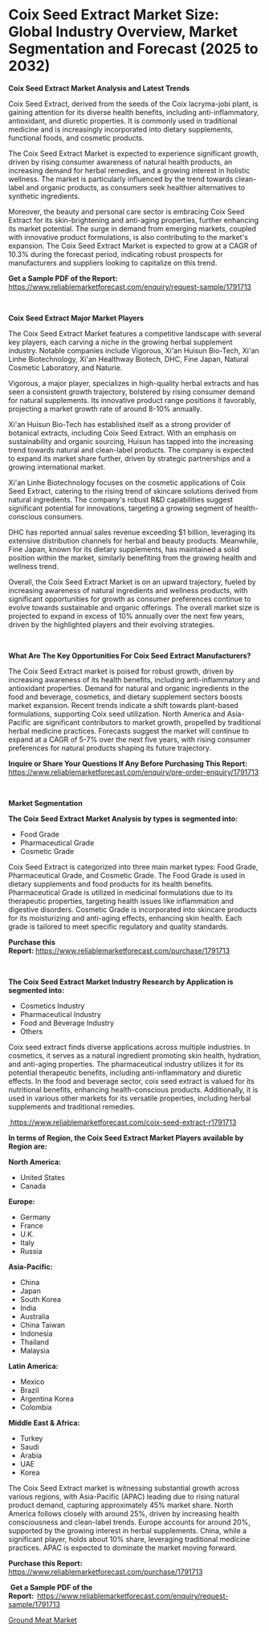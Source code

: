 <p><h1>Coix Seed Extract Market Size: Global Industry Overview, Market Segmentation and Forecast (2025 to 2032)</h1></p><p><strong>Coix Seed Extract Market Analysis and Latest Trends</strong></p>
<p><p>Coix Seed Extract, derived from the seeds of the Coix lacryma-jobi plant, is gaining attention for its diverse health benefits, including anti-inflammatory, antioxidant, and diuretic properties. It is commonly used in traditional medicine and is increasingly incorporated into dietary supplements, functional foods, and cosmetic products. </p><p>The Coix Seed Extract Market is expected to experience significant growth, driven by rising consumer awareness of natural health products, an increasing demand for herbal remedies, and a growing interest in holistic wellness. The market is particularly influenced by the trend towards clean-label and organic products, as consumers seek healthier alternatives to synthetic ingredients.</p><p>Moreover, the beauty and personal care sector is embracing Coix Seed Extract for its skin-brightening and anti-aging properties, further enhancing its market potential. The surge in demand from emerging markets, coupled with innovative product formulations, is also contributing to the market's expansion. The Coix Seed Extract Market is expected to grow at a CAGR of 10.3% during the forecast period, indicating robust prospects for manufacturers and suppliers looking to capitalize on this trend.</p></p>
<p><strong>Get a Sample PDF of the Report:&nbsp;</strong> <a href="https://www.reliablemarketforecast.com/enquiry/request-sample/1791713?utm_campaign=2866&utm_medium=2&utm_source=Github&utm_content=ia&utm_term=07042025&utm_id=coix-seed-extract">https://www.reliablemarketforecast.com/enquiry/request-sample/1791713</a></p>
<p>&nbsp;</p>
<p><strong>Coix Seed Extract Major Market Players</strong></p>
<p><p>The Coix Seed Extract Market features a competitive landscape with several key players, each carving a niche in the growing herbal supplement industry. Notable companies include Vigorous, Xi'an Huisun Bio-Tech, Xi'an Linhe Biotechnology, Xi'an Healthway Biotech, DHC, Fine Japan, Natural Cosmetic Laboratory, and Naturie.</p><p>Vigorous, a major player, specializes in high-quality herbal extracts and has seen a consistent growth trajectory, bolstered by rising consumer demand for natural supplements. Its innovative product range positions it favorably, projecting a market growth rate of around 8-10% annually.</p><p>Xi'an Huisun Bio-Tech has established itself as a strong provider of botanical extracts, including Coix Seed Extract. With an emphasis on sustainability and organic sourcing, Huisun has tapped into the increasing trend towards natural and clean-label products. The company is expected to expand its market share further, driven by strategic partnerships and a growing international market.</p><p>Xi'an Linhe Biotechnology focuses on the cosmetic applications of Coix Seed Extract, catering to the rising trend of skincare solutions derived from natural ingredients. The company's robust R&D capabilities suggest significant potential for innovations, targeting a growing segment of health-conscious consumers.</p><p>DHC has reported annual sales revenue exceeding $1 billion, leveraging its extensive distribution channels for herbal and beauty products. Meanwhile, Fine Japan, known for its dietary supplements, has maintained a solid position within the market, similarly benefiting from the growing health and wellness trend.</p><p>Overall, the Coix Seed Extract Market is on an upward trajectory, fueled by increasing awareness of natural ingredients and wellness products, with significant opportunities for growth as consumer preferences continue to evolve towards sustainable and organic offerings. The overall market size is projected to expand in excess of 10% annually over the next few years, driven by the highlighted players and their evolving strategies.</p></p>
<p>&nbsp;</p>
<p><strong>What Are The Key Opportunities For Coix Seed Extract Manufacturers?</strong></p>
<p><p>The Coix Seed Extract market is poised for robust growth, driven by increasing awareness of its health benefits, including anti-inflammatory and antioxidant properties. Demand for natural and organic ingredients in the food and beverage, cosmetics, and dietary supplement sectors boosts market expansion. Recent trends indicate a shift towards plant-based formulations, supporting Coix seed utilization. North America and Asia-Pacific are significant contributors to market growth, propelled by traditional herbal medicine practices. Forecasts suggest the market will continue to expand at a CAGR of 5-7% over the next five years, with rising consumer preferences for natural products shaping its future trajectory.</p></p>
<p><strong>Inquire or Share Your Questions If Any Before Purchasing This Report:</strong> <a href="https://www.reliablemarketforecast.com/enquiry/pre-order-enquiry/1791713?utm_campaign=2866&utm_medium=2&utm_source=Github&utm_content=ia&utm_term=07042025&utm_id=coix-seed-extract">https://www.reliablemarketforecast.com/enquiry/pre-order-enquiry/1791713</a></p>
<p>&nbsp;</p>
<p><strong>Market Segmentation</strong></p>
<p><strong>The Coix Seed Extract Market Analysis by types is segmented into:</strong></p>
<p><ul><li>Food Grade</li><li>Pharmaceutical Grade</li><li>Cosmetic Grade</li></ul></p>
<p><p>Coix Seed Extract is categorized into three main market types: Food Grade, Pharmaceutical Grade, and Cosmetic Grade. The Food Grade is used in dietary supplements and food products for its health benefits. Pharmaceutical Grade is utilized in medicinal formulations due to its therapeutic properties, targeting health issues like inflammation and digestive disorders. Cosmetic Grade is incorporated into skincare products for its moisturizing and anti-aging effects, enhancing skin health. Each grade is tailored to meet specific regulatory and quality standards.</p></p>
<p><strong>Purchase this Report:&nbsp;</strong><a href="https://www.reliablemarketforecast.com/purchase/1791713?utm_campaign=2866&utm_medium=2&utm_source=Github&utm_content=ia&utm_term=07042025&utm_id=coix-seed-extract">https://www.reliablemarketforecast.com/purchase/1791713</a></p>
<p>&nbsp;</p>
<p><strong>The Coix Seed Extract Market Industry Research by Application is segmented into:</strong></p>
<p><ul><li>Cosmetics Industry</li><li>Pharmaceutical Industry</li><li>Food and Beverage Industry</li><li>Others</li></ul></p>
<p><p>Coix seed extract finds diverse applications across multiple industries. In cosmetics, it serves as a natural ingredient promoting skin health, hydration, and anti-aging properties. The pharmaceutical industry utilizes it for its potential therapeutic benefits, including anti-inflammatory and diuretic effects. In the food and beverage sector, coix seed extract is valued for its nutritional benefits, enhancing health-conscious products. Additionally, it is used in various other markets for its versatile properties, including herbal supplements and traditional remedies.</p></p>
<p><a href="https://www.reliablemarketforecast.com/coix-seed-extract-r1791713?utm_campaign=2866&utm_medium=2&utm_source=Github&utm_content=ia&utm_term=07042025&utm_id=coix-seed-extract">&nbsp;https://www.reliablemarketforecast.com/coix-seed-extract-r1791713</a></p>
<p><strong>In terms of Region, the Coix Seed Extract Market Players available by Region are:</strong></p>
<p>
    <p> <strong> North America: </strong>
        <ul>
            <li>United States</li>
            <li>Canada</li>
        </ul>
        </p> 
    <p> <strong> Europe: </strong>
        <ul>
            <li>Germany</li>
            <li>France</li>
            <li>U.K.</li>
            <li>Italy</li>
            <li>Russia</li>
        </ul>
        </p> 
    <p> <strong> Asia-Pacific: </strong>
        <ul>
            <li>China</li>
            <li>Japan</li>
            <li>South Korea</li>
            <li>India</li>
            <li>Australia</li>
            <li>China Taiwan</li>
            <li>Indonesia</li>
            <li>Thailand</li>
            <li>Malaysia</li>
        </ul>
        </p> 
    <p> <strong> Latin America: </strong>
        <ul>
            <li>Mexico</li>
            <li>Brazil</li>
            <li>Argentina Korea</li>
            <li>Colombia</li>
        </ul>
        </p> 
    <p> <strong> Middle East & Africa: </strong>
        <ul>
            <li>Turkey</li>
            <li>Saudi</li>
            <li>Arabia</li>
            <li>UAE</li>
            <li>Korea</li>
        </ul>
    </p>
    </p>
<p><p>The Coix Seed Extract market is witnessing substantial growth across various regions, with Asia-Pacific (APAC) leading due to rising natural product demand, capturing approximately 45% market share. North America follows closely with around 25%, driven by increasing health consciousness and clean-label trends. Europe accounts for around 20%, supported by the growing interest in herbal supplements. China, while a significant player, holds about 10% share, leveraging traditional medicine practices. APAC is expected to dominate the market moving forward.</p></p>
<p><strong>Purchase this Report: </strong><a href="https://www.reliablemarketforecast.com/purchase/1791713?utm_campaign=2866&utm_medium=2&utm_source=Github&utm_content=ia&utm_term=07042025&utm_id=coix-seed-extract">https://www.reliablemarketforecast.com/purchase/1791713</a></p>
<p>&nbsp;<strong>Get a Sample PDF of the Report:&nbsp;&nbsp;</strong><a href="https://www.reliablemarketforecast.com/enquiry/request-sample/1791713?utm_campaign=2866&utm_medium=2&utm_source=Github&utm_content=ia&utm_term=07042025&utm_id=coix-seed-extract">https://www.reliablemarketforecast.com/enquiry/request-sample/1791713</a></p>
<p><strong></strong></p>
<p><p><a href="https://github.com/abedlagagica4/Market-Research-Report-List-1/blob/main/ground-meat-market.md?utm_campaign=2866&utm_medium=2&utm_source=Github&utm_content=ia&utm_term=07042025&utm_id=coix-seed-extract">Ground Meat Market</a></p></p>